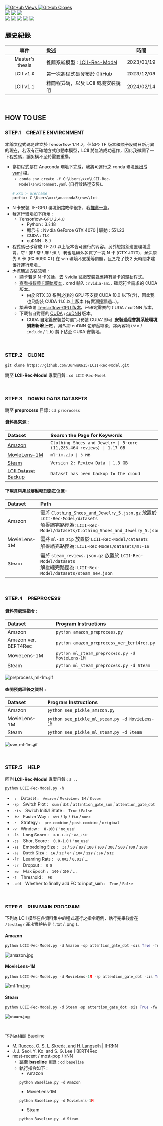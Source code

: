 <a href='https://github.com/Junwu0615/LCII-Rec-Model'><img alt='GitHub Views' src='https://views.whatilearened.today/views/github/Junwu0615/LCII-Rec-Model.svg'> 
<a href='https://github.com/Junwu0615/LCII-Rec-Model'><img alt='GitHub Clones' src='https://img.shields.io/badge/dynamic/json?color=success&label=Clone&query=count_total&url=https://gist.githubusercontent.com/Junwu0615/7f654406c51d568d31d565347f22d609/raw/LCII-Rec-Model_clone.json&logo=github'> </br>
[![](https://img.shields.io/badge/Project-RecommendationSystem-blue.svg?style=plastic)](https://pse.is/5jtztg) 
[![](https://img.shields.io/badge/Project-Tensorflow_GPU_2.4.0-blue.svg?style=plastic)](https://pypi.org/project/tensorflow/) 
[![](https://img.shields.io/badge/Language-Python_3.8.18-blue.svg?style=plastic)](https://www.python.org/) </br>
[![](https://img.shields.io/badge/Package-Numpy_1.20.3-green.svg?style=plastic)](https://pypi.org/project/numpy/) 
[![](https://img.shields.io/badge/Package-Pandas_1.5.3-green.svg?style=plastic)](https://pypi.org/project/pandas/) 
[![](https://img.shields.io/badge/Package-Matplotlib_3.7.4-green.svg?style=plastic)](https://pypi.org/project/matplotlib/) 
[![](https://img.shields.io/badge/Model-LCII_v1.1-red.svg?style=plastic)](https://github.com/Junwu0615/LCII-Rec-Model) 
[![](https://img.shields.io/badge/Model-II_RNN-red.svg?style=plastic)](https://github.com/olesls/master_thesis) 

## 歷史紀錄
| 事件 | 敘述 | 時間 |
| :--: | :-- | :--: |
| Master's thesis | 推薦系統模型 : [LCII-Rec-Model](https://pse.is/5jtztg) | 2023/01/19 |
| LCII v1.0 | 第一次將程式碼發布於 GitHub | 2023/12/09 |
| LCII v1.1 | 精簡程式碼，以及 LCII 環境安裝說明 | 2024/02/14 |

</br>

## HOW TO USE
### STEP.1　CREATE ENVIRONMENT
本論文程式碼是建立於 Tensorflow 1.14.0，但如今 TF 版本和顯卡設備日新月異的現在，若沒有正確地方式啟動本模型，LCII 將無法成功運作，因此我微調了一下程式碼，讓架構不至於需要重構。
- 當初程式是在 Anaconda 環境下完成，我將可運行之 conda 環境匯出成 [yaml](/environment.yaml) 檔。
  - `conda env create -f C:\Users\xxx\LCII-Rec-Model\environment.yaml` (自行設路徑安裝)。
  ```py
  # xxx > username
  prefix: C:\Users\xxx\anaconda3\envs\lcii
  ```
- N 卡安裝 TF-GPU 環境網路教學很多，我[推薦一篇](https://zhuanlan.zhihu.com/p/612864973)。
- 我運行環境如下所示 :
  - Tensorflow-GPU 2.4.0
    - Python : 3.8.18
    - 顯示卡 : Nvidia GeForce GTX 4070 | 驅動 : 551.23
    - CUDA : 11.0
    - cuDNN : 8.0
- 程式碼已改寫成 TF 2.0 以上版本皆可運行的內容。另外想抱怨建置環境這塊，它 ! 非 ! 常 ! 麻 ! 煩 !，我也是額外多買了一塊 N 卡 (GTX 4070)，解決原先 A 卡 (RX 6090 XT) 在 win 環境不支援等問題，且又花了快 2 天時間才建置好運行環境...
- 大概簡述安裝流程 : 
  - 顯卡若是 N 卡的話，去 [Nvidia 官網](https://www.nvidia.com.tw/Download/index.aspx?lang=tw)安裝對應持有顯卡的驅動程式。
  - [查看持有顯卡驅動版本](https://docs.nvidia.com/cuda/cuda-toolkit-release-notes/index.html)，cmd 輸入 : `nvidia-smi`，確認符合需求的 CUDA 版本。
    - 由於 RTX 30 系列之後的 GPU 不支援 CUDA 10.0 以下(含)，因此我也只能裝 CUDA 11.0 以上版本 (有實測撞牆過...)。
  - 接著查閱 [Tensorflow-GPU 版本](https://www.tensorflow.org/install/source_windows?hl=zh-tw)，已確定需要的 CUDA / cuDNN 版本。
  - 下載各自對應的 [CUDA](https://developer.nvidia.com/cuda-toolkit-archive) / [cuDNN](https://developer.nvidia.com/rdp/cudnn-archive) 版本。
    - CUDA 自定義安裝並勾選"只安裝 CUDA"即可 (**安裝過程會將系統環境變數新增上去**)。另外把 cuDNN 包解壓縮後，將內容物 (`bin` / `include` / `lib`) 剪下貼至 CUDA 安裝地。

</br>

### STEP.2　CLONE 
```py
git clone https://github.com/Junwu0615/LCII-Rec-Model.git
```
跳至 **LCII-Rec-Model** 專案目錄 : `cd LCII-Rec-Model`

</br>

### STEP.3　DOWNLOADS DATASETS
跳至 **preprocess** 目錄 : `cd preprocess`</br>

#### 資料集來源 :
| Dataset | Search the Page for Keywords |
| :-- | :-- |
| [Amazon](https://nijianmo.github.io/amazon/index.html) | `Clothing Shoes and Jewelry \| 5-core (11,285,464 reviews) \| 1.17 GB` |
| [MovieLens-1M](https://grouplens.org/datasets/movielens/) | `ml-1m.zip \| 6 MB` |
| [Steam](https://cseweb.ucsd.edu/~jmcauley/datasets.html#steam_data) | `Version 2: Review Data \| 1.3 GB` |
| [LCII Dataset Backup](https://drive.google.com/drive/folders/1itPZi2Ae0p2HDGSfPVCuxqcJdOo-WyVF?usp=sharing) | `Dataset has been backup to the cloud` |

#### 下載資料集並解壓縮到指定位置 :
| Dataset | Path |
| :-- | :-- |
| Amazon | 需將 `Clothing_Shoes_and_Jewelry_5.json.gz` 放置於 `LCII-Rec-Model/datasets`</br>解壓縮完路徑為: `LCII-Rec-Model/datasets/Clothing_Shoes_and_Jewelry_5.json` |
| MovieLens-1M | 需將 `ml-1m.zip` 放置於 `LCII-Rec-Model/datasets`</br>解壓縮完路徑為: `LCII-Rec-Model/datasets/ml-1m` |
| Steam | 需將 `steam_reviews.json.gz` 放置於 `LCII-Rec-Model/datasets`</br>解壓縮完路徑為: `LCII-Rec-Model/datasets/steam_new.json` |

</br>

### STEP.4　PREPROCESS

#### 資料預處理指令 :
| Dataset | Program Instructions |
| :-- | :-- |
| Amazon | `python amazon_preprocess.py` |
| Amazon ver. BERT4Rec | `python amazon_preprocess_ver_bert4rec.py` |
| MovieLens-1M | `python ml_steam_preprocess.py -d MovieLens-1M` |
| Steam | `python ml_steam_preprocess.py -d Steam` |

![preprocess_ml-1m.gif](/sample_img/preprocess_ml-1m.gif)

#### 查閱預處理後之資料 :
| Dataset | Program Instructions |
| :-- | :-- |
| Amazon | `python see_pickle_amazon.py` |
| MovieLens-1M | `python see_pickle_ml_steam.py -d MovieLens-1M` |
| Steam | `python see_pickle_ml_steam.py -d Steam` |

![see_ml-1m.gif](/sample_img/see_ml-1m.gif)

</br>

### STEP.5　HELP

回到 **LCII-Rec-Model** 專案目錄 `cd ..`
```py
python LCII-Rec-Model.py -h
```
 - `-d`　Dataset :　`Amazon` / `MovieLens-1M` / `Steam`
 - `-sp`　Switch Plot :　`sum` / `dot` / `attention_gate_sum` / `attention_gate_dot`
 - `-sis`　Switch Initial State :　`True` / `False`
 - `-fw`　Fusion Way :　`att` / `lp` / `fix` / `none`
 - `-s`　Strategy :　`pre-combine` / `post-combine` / `original`
 - `-w`　Window :　`0-100` / `'no_use'`
 - `-ls`　Long Score :　`0.0-1.0` / `'no_use'`
 - `-ss`　Short Score :　`0.0-1.0` / `'no_use'`
 - `-es`　Embedding Size :　`30` / `50` / `80` / `100` / `200` / `300` / `500` / `800` / `1000`
 - `-bs`　Batch Size :　`16` / `32` / `64` / `100` / `128` / `256` / `512`
 - `-lr`　Learning Rate :　`0.001` / `0.01` / ...
 - `-dr`　Dropout :　`0.8`
 - `-me`　Max Epoch :　`100` / `200` / ...
 - `-t`　Threshold :　`98`
 - `-add`　Whether to finally add FC to input_sum :　`True` / `False`<br/>

</br>

### STEP.6　RUN MAIN PROGRAM

下列為 LCII 模型在各資料集中的程式運行之指令範例，執行完畢後會在 `/testlog/` 產出實驗結果 ( .txt / .png )。

#### Amazon
```py
python LCII-Rec-Model.py -d Amazon -sp attention_gate_dot -sis True -fw none -s original -w 'no_use' -ls 'no_use' -ss 'no_use' -es 80 -bs 100 -lr 0.001 -dr 0.8 -me 100 -t 98 -add False
```
![amazon.jpg](/sample_img/amazon_result.jpg)

#### MovieLens-1M
```py
python LCII-Rec-Model.py -d MovieLens-1M -sp attention_gate_dot -sis True -fw fix -s pre-combine -w 30 -ls 0.8 -ss 0.2 -es 80 -bs 100 -lr 0.01 -dr 0.8 -me 200 -t 98 -add False
```
![ml-1m.jpg](/sample_img/ml-1m_result.jpg)

#### Steam
```py
python LCII-Rec-Model.py -d Steam -sp attention_gate_dot -sis True -fw fix -s post-combine -w 4 -ls 0.2 -ss 0.8 -es 80 -bs 100 -lr 0.001 -dr 0.8 -me 200 -t 98 -add False
```
![steam.jpg](/sample_img/steam_result.jpg)

</br>

下列為相關 Baseline
- [M. Ruocco, O. S. L. Skrede, and H. Langseth | II-RNN](https://github.com/olesls/master_thesis)
- [J. J. Seol, Y. Ko, and S. G. Lee | BERT4Rec](https://github.com/theeluwin/session-aware-bert4rec)
- most-recent / most-pop / kNN
  - 跳至 **baseline** 目錄 : `cd baseline`</br>
  - 執行指令如下 :
    - Amazon
    ```py
    python Baseline.py -d Amazon
    ```
    - MovieLens-1M
    ```py
    python Baseline.py -d MovieLens-1M
    ```
    - Steam
    ```py
    python Baseline.py -d Steam
    ```